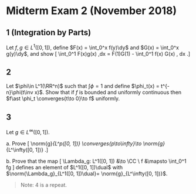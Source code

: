 # Midterm Exam 2 (November 2018)

## 1 (Integration by Parts)

Let $f, g\in L^1([0, 1])$, define $F(x) = \int_0^x f(y)\dy$ and $G(x) = \int_0^x g(y)\dy$, and show
\[
\int_0^1 F(x)g(x) \,dx = F(1)G(1) - \int_0^1 f(x) G(x) \, dx
.\]

## 2
Let $\phi\in L^1(\RR^n)$ such that $\int \phi = 1$ and define $\phi_t(x) = t^{-n}\phi(t\inv x)$.
Show that if $f$ is bounded and uniformly continuous then $f\ast \phi_t \converges{t\to 0}\to f$ uniformly.

## 3

Let $g\in L^\infty([0, 1])$.

a. Prove
\[
\norm{g}_{L^p([0, 1])}  \converges{p\to\infty}\to \norm{g}_{L^\infty([0, 1])}
.\]

b. Prove that the map
\[
\Lambda_g: L^1([0, 1]) &\to \CC \\
f &\mapsto \int_0^1 fg
\]
  defines an element of $L^1([0, 1])\dual$ with $\norm{\Lambda_g}_{L^1([0, 1])\dual}= \norm{g}_{L^\infty([0, 1])}$.

> Note: 4 is a repeat.
